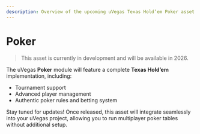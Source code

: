 ```yaml
---
description: Overview of the upcoming uVegas Texas Hold’em Poker asset  (coming 2026).
---
```


# Poker

> This asset is currently in development and will be available in 2026.

The uVegas **Poker** module will feature a complete **Texas Hold’em** implementation, including:

* Tournament support
* Advanced player management
* Authentic poker rules and betting system

Stay tuned for updates! Once released, this asset will integrate seamlessly into your uVegas project, allowing you to run multiplayer poker tables without additional setup.
